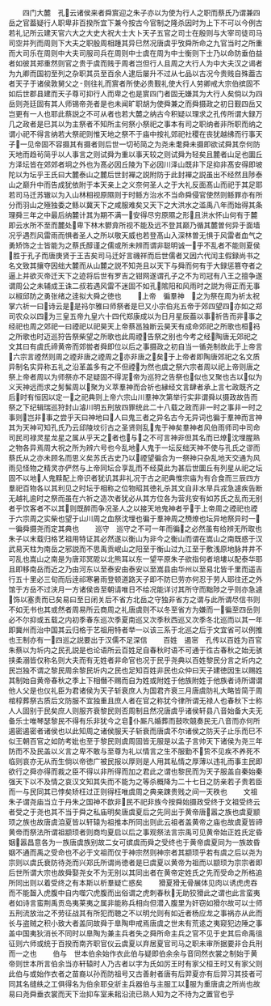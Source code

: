 <!-- { "loadSidebar": true } -->
　　四门大麓　孔云诸侯来者舜賔迎之朱子亦以为使为行人之职而蔡氏乃谓兼四岳之官葢疑行人职卑非百揆所宜下兼今按古今官制之隆杀因时为上下不可以今例古若礼记所云建天官六大之大史大祝大士大卜天子五官之司士在殷则与大宰司徒司马司空并列而周则下大夫之职殷周相踵其异巳然况唐虞乎攷舜所命之九官当时之所重而大司乐在周则中大夫司服司兵在周则中士虞在周为中士衡则下士乃以命防垂伯益者如彼其郑重然则官之贵于虞而贱于周者岂但行人且周之大行人为中大夫汉之谒者为九卿而国初至列之杂职其员至百余人逮后屡升不过从七品以古况今贵贱自殊葢古者天子于诸侯敦舅父之则往礼而賔者所使必贵觐礼使大行人劳卿戒大宗伯摈固不如后世郡县建而天子尊可抑行人而卑之也是賔四门者固无嫌其为大行人矣倘以为四岳则尧廷固有其人师锡帝尧者是也未闻旷职胡为使舜兼之而舜摄政之初日觐四岳又岂更有一人也耶此蔡説之不可从者也若大麓之纳古今积疑以理求之孔传所谓大録万几之政者是巳其以为主祭者不知所主何祭小祭祀之事本有司之职纳者非所职而纳之谓小祀不得言纳若大祭祀则惟天地之祭不于庙中按礼郊祀社稷在丧犹越绋而行事天子一见帝固不容摄其有摄者则后世一切茍简之为尧未耄舜未摄即欲试舜其奈何防天地而趋茍简乎以人事言之则试舜为重以事天较之则试舜为轻矣且麓者山足也圜丘方泽坛皆在郊郊者坰之外也为髙必因丘陵为下必因川泽山既非下足抑非髙安得即坡陀以为坛乎王氏曰大麓泰山之麓后世封襌之説附防于此封襌之説虽出不经然且陟泰山之巅升中而告成犹依附于本天亲上之义奈何圣人之于大礼反面髙山而祀于其足耶若司马迁苏辙以为入山林相视原隰则于时鲧方治水不当命舜侵官使然则鲧罪亦有所分而羽山之殛独委之鲧以冀天下之咸服难矣又天下之大洪水之滥禹八年而始得其条理舜三年之中最后纳麓计其为期不满一安得尽穷原隰之形且洪水怀山何有于麓即云水所不至而麓处卑下林木鬰弇所视不能及远不登其巅乃循其麓曽何异于面墙况乎遇烈风雷雨而惧者圣人之所以敬天威也若登髙山入深林曽无惧于风雷者血气之勇矫饰之士皆能为之蔡氏醇谨之儒或所未辨而谓非聪明诚一乎不乱者不能则夏侯胜于孔子而唐庚贤于王吉矣司马迁好言禨祥而后世儒者又因六代闰主假録尚书之名文致其攘夺因绌大麓而从山麓之説不知尧且以天下与舜而何有于大録惩篡夺者之逼上并欲灭帝迁天下之迹将后世有罗吉之钳网遂谓孔子之不为司冠有八王之擅争遂谓周公之未辅成王诛二叔若遇风雷不迷固不如孔隂阳和风雨时之説为得正而无事以椒邱防之勇张绪之逹拟大舜之徳也
　　上帝　徧羣神　之为祭在周为祈太祝掌六祈一曰诗云是是祃尔雅曰师祭者是巳又小宗伯兆五帝于郊四望四亦如之郑司农众以四为三皇五帝九皇六十四代郑康成以为日月星辰葢以事祈告而非事之经祀也周之郊祀一曰禋祀以祀昊天上帝蔡邕独断云昊天有成命郊祀之所歌也桓祃之所歌也时迈巡狩告祭柴望之所歌也此周禋告祭之别也今考之经陶唐无郊祀之文其曰有虞氏禘黄帝而郊喾者舜即位以后之事摄政之初自当一循尧制故此于上帝言六宗言禋然则周之禋非唐之禋周之亦非唐之矣于上帝者即陶唐郊祀之名文质异制名实异称五礼之沿革盖多有之不但禋为然也虞之祭六宗者周以祀上帝则唐之祭上帝者周以为师祭亦不足疑固不得泥帝为巡狩之告祭也似也又聚也古以似为义天神远而求之髣髴周以聚为义萃羣神而合祈也縁经文言肆者承上言七政既齐之后时有恒因以定一之祀典则上帝六宗山川羣神次第举行实非谓舜以摄政故告而祭之下纪辑瑞巡狩封山濬川明五刑放四罪统此二十八载之政而非一时之事非一时之事则岂非事之尝乎天曰神地曰人曰鬼三者之异名古今无异词也徧于羣神而言神其为天神可知孔氏乃云邱陵坟衍古之圣贤则乱鬼于神矣羣神者风伯雨师司中司命司民司禄灵星龙星之属从乎天之者也与之不可言神非但其名而已燎沈埋腥熟之物各异焉周大祝之所为辨六号也今乱地人鬼于一坛反绌天神不使与孔氏之谬而蔡氏从之亦未顾名而思义矣苏氏古史乃以禋望徧合为一祭神只杂乱地天交通为风雨见怪物之精灵亦俨然与上帝同坛合享乱而不经莫此为甚后世圜丘有列星从祀之坛固不以地人鬼黩配上帝识者犹讥其非礼况于古之祀典惟宗庙为有合食而三辰四方羣祀百物各以其利见之时坛于相称之位物昭其徳礼杀其文自非水旱兵戎急遽疾告断无越礼逾时之祭而虽在六祈之造次者犹必从其方位各为营兆安有如苏氏之乱而无别者乎饮客者不以其则既醉而争况圣人之以接天地鬼神者乎于上帝周之禋祀也禋于六宗周之实柴也望于山川周之血祭沈埋也徧于羣神周之槱燎也坛异地祭异时一一徧舜摄尧而定其典也
　　巡守　巡守之不可一年而徧之必然虽有给辨无所取也朱子以末载归格艺祖用特证其必然遂以衡山为非今之衡山而谓在嵩山之南既惑于汉武易天柱为南岳之邪説而不思禹贡岷山之阳至于衡山过九江至于敷浅原地脉井井不可乱也嵩山之南是为唐邓冥阸以北熊耳以东一望平原朱子欲指何者培塿以配泰华耶且即移南岳而近之乃由河东以至泰安由泰安以至嵩县由华州以至易北皆千里而遥吉行五十里必三旬而后逹祁寒暑雨登顿道路天子即不防巳劳亦何忍于劳人耶往还之外馆于方岳不过浃月一方诸侯沓至朝请唯日不给况能详讨其所守而黜陟之乎则亦急遽饰以塞责而已矣易曰至日闭关后不省方北岳之守独非省方之谓与此所谓尽信书则不如无书也其或然者周易所云商周之礼唐虞则不以冬至省方为嫌而一徧至四岳则必不尔抑或五载之内初季春东巡次季夏南巡又次季秋西巡又次季冬北巡而以其一年即冀州而治中国其云归格于艺祖用特者举一以该三系于北巡之后于文宜省可以例推也王制亦有一四巡之説要出于汉儒不足深信
　　百姓　遏宻　孔传以百姓为百官朱蔡以为圻内之民孔説是也论语所云百姓足自春秋时语不可通于徃古春秋之始无骇挟柔溺皆仅称名则大夫而有无姓者非命官也况于民乎尧典以百姓黎民分言之圻内之民岂独不谓之黎民周余黎民圻内之民也足知百姓非民也众仲曰天子建徳因生以赐姓其制始自黄帝春秋之季上下相僭不赐而自为姓或附姓于他族附姓于他族者诗所谓谓他人父是也仪礼臣为君诸侯为天子斩衰庶人为国君齐衰三月唐虞防礼大略皆简于周棺椁葬祭古质后文防服不宜独重且庶人者在官之称犹今律所谓无禄人也春秋下士称人人固别于民矣庶人则服齐衰黎民则否周制且然况唐虞乎诸侯轩县八音始备大夫无备乐士唯琴瑟黎民不得有乐非犹今之皂仆厮凡婚葬而鼓吹竸奏民无八音而亦何所遏密遏密者诸侯也以此知周之诸侯服天子斩衰而唐虞不尔诸侯之防天子止乐而巳不似王朝百官之如防考妣也至于黎民则虞周固皆无服是以孟子言帅天下诸侯为尧三年防而不及民盖以义言之卑不敢与至尊为礼以情言之生不服勤不贽不见疾不养死不临则哀亦无从而生倘以帝徳广被民报以厚则是人用其私情之厚薄以违礼而事主民即欲行之舜亦得而裁之臣不得以非所得而加之君此之谓也黎民而为天子服盖自秦始秦强天下以不及情之哀汉文知其失而不能为之等杀概降为二十七日之防亲若子贵若臣而一与民同其已悖矣矫枉过正则得枉唯虞周之典亲踈贵贱之间一天秩也
　　文祖　朱子谓尧庙当立于丹朱之国神不歆非民不祀非族今按舜始摄政受终于文祖受终云者受之于尧也其不当于舜之私庙明矣唐虞夏后之先同出于黄帝唐嚣之族也虞夏颛顼之族也故唐虞洎夏皆以轩辕为祖推本所同出则此云祖者盖黄帝之庙也故虞夏皆禘黄帝而祭法所谓祖颛顼者则商均夏启以后之事观祭法言宗禹可见黄帝始正姓氏定昏姻嚣昌意各为一族唐虞族别故二女可嫔虞而舜之受终也于黄帝虞夏同为一族故昏姻不通而禹之受命也不必于文祖而仅于神宗然则神宗者其颛顼乎若有虞之后以尧为宗则以虞氏衰防待尧而兴郑氏所谓尚徳者是巳虞夏以黄帝为祖而以颛顼为宗宗者即后世所谓大宗也故舜娶尧女不为无别以其同出者在黄帝定姓氏之先而受命之所格追所同出则以着受终之有本斯以析羣疑亡惑矣
　　猾夏猾无骨展体见肉以诱虎虎吞而不能齧入虎腹中自内噬穴虎腹而出俗谓之虎刺春秋无助狡猾此之谓也此言蛮夷者如诗言蛮荆禹贡岛夷莱夷之属非能称兵相向但潜入腹里为奸窃如猾尔故可以士师五刑流放治之不劳征战其有所犯而聴之不以明允则有如近者杨应龙之事祸亦从此而长与盗贼之积小致大者盖同故舜于臯陶申戒焉唐虞之世未有荒逺之夷窥犯边陲之事盖中国夷狄消长不同时以臯陶为兼主兵者失之舜所命主兵之官不见于史其后命禹徂征则六师或统于百揆而南齐职官仪云虞夏以弃居夏官司马之职未审所据要非合兵刑而一之也
　　伯与　世本伯余始作衣此伯与疑即伯余余与音同然衣裳之制始于黄帝则世本所言伯余当亦轩辕时人乃古者以字为氏如厉王时有家父桓王时又有家父则此伯与或始作衣者之苗裔以孙而防祖号又古善射者唐有后羿夏亦有后羿习其技者可同其名缝紩之工俱得名为伯余耶殳斨主兵器伯与主服工以服为重唐虞之所尚也故易曰尧舜垂衣裳而天下治抑车室耒耜沿流已熟人知为之不待为之置官也乎
